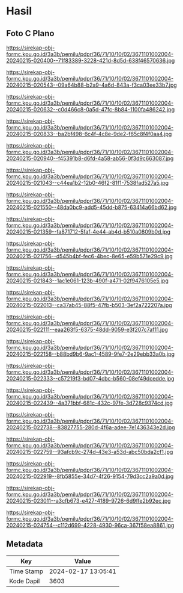 # Hasil

## Foto C Plano

https://sirekap-obj-formc.kpu.go.id/3a3b/pemilu/pdpr/36/71/10/10/02/3671101002004-20240215-020400--71f83389-3228-421d-8d5d-638f46570636.jpg

https://sirekap-obj-formc.kpu.go.id/3a3b/pemilu/pdpr/36/71/10/10/02/3671101002004-20240215-020543--09a64b88-b2a9-4a6d-843a-f3ca03ee33b7.jpg

https://sirekap-obj-formc.kpu.go.id/3a3b/pemilu/pdpr/36/71/10/10/02/3671101002004-20240215-020632--c0d466c8-0a5d-47fc-8b84-1100fa486242.jpg

https://sirekap-obj-formc.kpu.go.id/3a3b/pemilu/pdpr/36/71/10/10/02/3671101002004-20240215-020833--ba2bf498-6c4f-4c8e-9de2-f65c8f4f0aa4.jpg

https://sirekap-obj-formc.kpu.go.id/3a3b/pemilu/pdpr/36/71/10/10/02/3671101002004-20240215-020940--f45391b8-d6fd-4a58-ab56-0f3d9c663087.jpg

https://sirekap-obj-formc.kpu.go.id/3a3b/pemilu/pdpr/36/71/10/10/02/3671101002004-20240215-021043--c44ea1b2-12b0-46f2-81f1-7538fad527a5.jpg

https://sirekap-obj-formc.kpu.go.id/3a3b/pemilu/pdpr/36/71/10/10/02/3671101002004-20240215-021550--48da0bc9-add5-45dd-b875-63414a66bd62.jpg

https://sirekap-obj-formc.kpu.go.id/3a3b/pemilu/pdpr/36/71/10/10/02/3671101002004-20240215-021359--fa871712-5faf-4e44-ab4d-b510a0809b0d.jpg

https://sirekap-obj-formc.kpu.go.id/3a3b/pemilu/pdpr/36/71/10/10/02/3671101002004-20240215-021756--d545b4bf-fec6-4bec-8e65-e59b571e29c9.jpg

https://sirekap-obj-formc.kpu.go.id/3a3b/pemilu/pdpr/36/71/10/10/02/3671101002004-20240215-021843--1ac1e061-123b-490f-a471-02f9476105e5.jpg

https://sirekap-obj-formc.kpu.go.id/3a3b/pemilu/pdpr/36/71/10/10/02/3671101002004-20240215-022013--ca37ab45-88f5-47fb-b503-3ef2a722207a.jpg

https://sirekap-obj-formc.kpu.go.id/3a3b/pemilu/pdpr/36/71/10/10/02/3671101002004-20240215-022111--eaa263f5-6375-48dd-9059-e3f207c7af11.jpg

https://sirekap-obj-formc.kpu.go.id/3a3b/pemilu/pdpr/36/71/10/10/02/3671101002004-20240215-022158--b88bd9b6-9ac1-4589-9fe7-2e29ebb33a0b.jpg

https://sirekap-obj-formc.kpu.go.id/3a3b/pemilu/pdpr/36/71/10/10/02/3671101002004-20240215-022333--c57219f3-bd07-4cbc-b560-08ef49dcedde.jpg

https://sirekap-obj-formc.kpu.go.id/3a3b/pemilu/pdpr/36/71/10/10/02/3671101002004-20240215-022439--4a371bbf-681c-432c-97fe-3d728c9374cd.jpg

https://sirekap-obj-formc.kpu.go.id/3a3b/pemilu/pdpr/36/71/10/10/02/3671101002004-20240215-022738--83827755-280d-4f6a-adee-7e1436343e2d.jpg

https://sirekap-obj-formc.kpu.go.id/3a3b/pemilu/pdpr/36/71/10/10/02/3671101002004-20240215-022759--93afcb9c-274d-43e3-a53d-abc50bda2cf1.jpg

https://sirekap-obj-formc.kpu.go.id/3a3b/pemilu/pdpr/36/71/10/10/02/3671101002004-20240215-022919--8fb5855e-34d7-4f26-9154-79d3cc2a9a0d.jpg

https://sirekap-obj-formc.kpu.go.id/3a3b/pemilu/pdpr/36/71/10/10/02/3671101002004-20240215-023011--a3cfb673-e427-4189-9726-6d9ffe2b92ec.jpg

https://sirekap-obj-formc.kpu.go.id/3a3b/pemilu/pdpr/36/71/10/10/02/3671101002004-20240215-024754--c112d699-4228-4930-96ca-367f58ea8861.jpg


## Metadata

| Key        | Value               |
| ---------- | ------------------- |
| Time Stamp | 2024-02-17 13:05:41 |
| Kode Dapil | 3603                |



